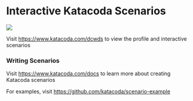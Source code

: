 # Interactive Katacoda Scenarios

[![](http://shields.katacoda.com/katacoda/dcwds/count.svg)](https://www.katacoda.com/dcwds "Get your profile on Katacoda.com")

Visit https://www.katacoda.com/dcwds to view the profile and interactive scenarios

### Writing Scenarios
Visit https://www.katacoda.com/docs to learn more about creating Katacoda scenarios

For examples, visit https://github.com/katacoda/scenario-example
